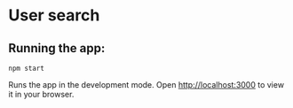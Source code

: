 # User search

## Running the app:

`npm start`

Runs the app in the development mode.
Open [http://localhost:3000](http://localhost:3000) to view it in your browser.

